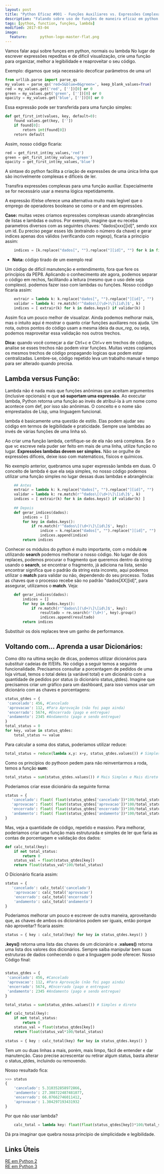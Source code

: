```yaml
---
layout: post
title: "Python Eficaz #001 - Funções Auxiliares vs. Expressões Complexas"
description: "Falando sobre uso de funções de maneira eficaz em python."
tags: [python, function, funções, lambda]
modified: 2017-03-04
image:
  feature:  	python-logo-master-flat.png
---
```


Vamos falar aqui sobre funçes em python, normais ou lambda
No lugar de escrever expressões repeditas e de dificil visualização, crie uma função para organizar, melhor a legibilidade e reaproveitar o seu código.

Exemplo: digamos que seja necessário decoficar parâmetros de uma url
```python
from urllib.parse import parse_qs
my_values = parse_qs('red=5&blue=0&green=', keep_blank_values=True)
red = my_values.get('red', [''])[0] or 0
green = my_values.get('green', [''])[0] or 0
opacity = my_values.get('blue', [''])[0] or 0
```
Essa expressão pode ser transferida para uma função simples:
```python
def get_first_int(values, key, default=0):
    found values.get(key, [''])
    if found[0]:
        retorn int(found[0])
    retorn default
```
Assim, nosso código ficaria:
```python
red = get_first_int(my_values,'red')  
green = get_first_int(my_values,'green') 
opacity = get_first_int(my_values,'blue')
```

A sintaxe do python facilita a criação de expressões de uma única linha que são incrivelmente complexas e difíceis de ler.

Transfira expressões complexas para uma função auxiliar. Especialmente se for necessário usar a mesma lógica repetidamente.

A expressão if/else oferece uma alternativa muito mais legível que o emprego de operadores booleano se como or e and em expressões.

**Case:** muitas vezes criamos expressões complexas usando abrangências de listas e lambdas e outros. Por exemplo, imagine que eu receba parametros diversos com as seguintes chaves: "dados[xxx][id]", sendo xxx um id. Eu preciso pegar esses Ids (extraindo o número da chave) e gerar indices apenas dos válidos (verificando com regexp), ficaria a principio assim:
```python
    indices = [k.replace("dados[", "").replace("][id]", "") for k in filter(lambda k: re.match(r'^dados\[(\d+)\]\[id\]$', k), dados.keys())]
```
* **Nota:** código tirado de um exemplo real

Um código de dificil manutenção e entendimento, fora que fere os princípios da PEP8. Aplicando o conhecimento ate agora, podemos separar o código em rechos, facilitando a leitura (mesmo que o uso dele seja complexo). podemos fazer isso com lambdas ou funções. Nosso ccódigo ficaria assim:
```python
    extrair = lambda k: k.replace("dados[", "").replace("][id]", "")
    validar = lambda k: re.match(r'^dados\[(\d+)\]\[id\]$', k)
    indices = [ extrair(k) for k in dados.keys() if validar(k) ]
```
Assim fica um pouco melhor de visualizar. Ainda podemos melhorar mais, mas o intuito aqui é mostrar o quanto criar funções auxiliares nos ajuda. Um nota, outros pontos do código usam a mesma ideia da _aux_reg_, ou seja, podemos reaproveitar essa validação nos outros trechos.

**Dica:** quando você começar a dar Ctrl+c e Ctrl+v em trechos de códigos, analise se esses trechos não podem virar funções. Muitas vezes copiamos os mesmos trechos de código propagando logicas que podem estar centralizadas. Lembre-se, código repetido leva um trabalho manual e tempo para ser alterado quando precisa.

## Lambda versus Função:

Lambda não é nada mais que funções anônimas que aceitam argumentos (inclusive opcionais) e que __só suportam uma expressão__. Ao executar lambda, Python retorna uma função ao invés de atribuí-la à um nome como acontece com def, por isso são anônimas. O conceito e o nome são emprestados de Lisp, uma linguagem funcional. 

lambda é basicamente uma questão de estilo. Elas podem ajudar seu código em termos de legibilidade e praticidade. Sempre use lambdas ao invés de várias funções de uma linha só.

Ao criar uma função lambda, certifique-se de ela não será complexa. Se o que vc escreve nela puder ser feito em mais de uma linha, utilize função no lugar. **Expressões lambdas devem ser simples.** Não se orgulhe de expressões dificeis, deixe isso com matemáticos, físicos e químicos.

No exemplo anterior, quebramos uma super expressão lambda em duas. O conceito de lambda é que ela seja simples, no nosso código podemos utilizar uma função simples no lugar dessas duas lambdas e abrangência:
```python
    ## Antes
    extrair = lambda k: k.replace("dados[", "").replace("][id]", "")
    validar = lambda k: re.match(r'^dados\[(\d+)\]\[id\]$', k)
    indices = [ extrair(k) for k in dados.keys() if validar(k) ]
    
    ## Depois
    def gerar_indices(dados):
        indices = []
        for key in dados.keys():
            if re.match(r'^dados\[(\d+)\]\[id\]$', key):
                indice = k.replace("dados[", "").replace("][id]", "")
                indices.append(indice)
        return indices
```
Conhecer os módulos do python é muito importante, com o módulo __re__ utilizando __search__ podemos melhorar o nosso código. No lugar de dois replaces, podemos procurar o fragmento que queremos dentro da string usando o __search__, se encontrar o fragmento, já adiciona na lista, senão encontrar significa que o padrão da string esta incoreto, aqui podemos utilizar o __match__ para validar ou não, dependendo do seu processo. Todas as chaves que o processo recebe são no padrão "dados[XX][id]", para assegurar, utilizamos o __match__. Veja:
```python
    def gerar_indices(dados):
        indices = []
        for key in dados.keys():
            if re.match(r'^dados\[(\d+)\]\[id\]$', key):
                resultado = re.search(r'(\d+)', key).group()
                indices.append(resultado)
        return indices
```
Substituir os dois replaces teve um ganho de performance.

## Voltando com... Aprenda a usar Dicionários:

Como dito na ultima seção de dicas, podemos utilizar dicionários para substituir cadeias de If/Elifs. No código a seguir temos a seguinte funcionalidade. Precisamos consultar a porcentagem de pedidos de uma loja virtual, temos o total deles (a variável total) e um dicionário com a quantidade de pedidos por status (o dicionário status_qtdes). Imagine que precisamos criar um gráfico para um dashboard, para isso vamos usar um dicionário com as chaves e porcentagens:
```python
status_qtdes = {
 'cancelado': 456, #Cancelado
 'aprovacao': 112, #Para Aprovação (não foi pago ainda)
 'encerrado': 5674, #Encerrado (pago e entregue)
 'andamento': 2345 #Andamento (pago e sendo entregue)
}
total_status = 0
for key, value in status_qtdes:
    total_status += value
```
Para calcular a soma dos status, poderiamos utilizar reduce:
```python
total_status = reduce(lambda x,y: x+y, status_qtdes.values()) # Simples e direto
```
Como os princípios do pythoon pedem para não reinventarmos a roda, temos a função __sum__:
```python
total_status = sum(status_qtdes.values()) # Mais Simples e Mais direto
```

Poderiamos criar esse dicionário da seguinte forma:
```python
status = {
   'cancelado': float( float(status_qtdes['cancelado'])*100/total_status) if total_status else 0, 
   'aprovacao': float( float(status_qtdes['aprovacao'])*100/total_status) if total_status else 0, 
   'encerrado': float( float(status_qtdes['encerrado'])*100/total_status) if total_status else 0, 
   'andamento': float( float(status_qtdes['andamento'])*100/total_status) if total_status else 0  
}
```
Mas, veja a quantidade de código, repetido e massivo. Para melhorar, poderiamos criar uma função mais estruturada e simples de ler que faria as contas de porcentagem e validação dos dados:
```python
def calc_total(key):
    if not total_status:
        return 0
    status_val = float(status_qtdes[key])
    return float(status_val*100/total_status)
```
O Dicionário ficaria assim:
```python
status = {
   'cancelado': calc_total('cancelado')
    'aprovacao': calc_total('aprovacao')
    'encerrado': calc_total('encerrado')
    'andamento': calc_total('andamento')
}
```
Poderiamos melhorar um pouco e escrever de outra maneira, aproveitando que, as chaves de ambos os dicionários podem ser iguais, então porque não aproveitar? ficaria assim:
```python
status = { key : calc_total(key) for key in status_qtdes.keys() }
```
**.keys()** retorna uma lista das chaves de um dicionário e **.values()** retorna uma lista dos valores dos dicionários. Sempre saiba manipular bem suas estruturas de dados conhecendo o que a linguagem pode oferecer.
Nosso Código final:
```python

status_qtdes = {
 'cancelado': 456, #Cancelado
 'aprovacao': 112, #Para Aprovação (não foi pago ainda)
 'encerrado': 5674, #Encerrado (pago e entregue)
 'andamento': 2345 #Andamento (pago e sendo entregue)
}

total_status = sum(status_qtdes.values()) # Simples e direto

def calc_total(key):
    if not total_status:
        return 0
    status_val = float(status_qtdes[key])
    return float(status_val*100/total_status)
    
status = { key : calc_total(key) for key in status_qtdes.keys() }

```
Tem um ou duas linhas a mais, porém, mais limpo, fácil de entender e dar manutenção. Caso precise acrescentar ou retirar algum status, basta alterar o status_qtdes, incluindo ou removendo.

Nosso resultado fica:
```python
>>> status
{
    'cancelado': 5.310352858972866, 
    'andamento': 27.308722487481077, 
    'encerrado': 66.07662746011412, 
    'aprovacao': 1.304297193431932
}
```

Por que não usar lambda?
```python
    calc_total = lambda key: float(float(status_qtdes[key])*100/total_status) if not total_status 0
 ```
 Dá pra imaginar que quebra nossa princípio de simplicidade e legibilidade.
   
## Links Úteis

<div markdown="0"><a href="https://docs.python.org/2/library/re.html" class="btn btn-success">RE em Python 2</a></div>
<div markdown="0"><a href="https://docs.python.org/3.5/library/re.html" class="btn btn-success">RE em Python 3</a></div>

